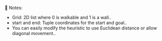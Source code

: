 🧠 Notes:

- Grid: 2D list where 0 is walkable and 1 is a wall..
- start and end: Tuple coordinates for the start and goal..
- You can easily modify the heuristic to use Euclidean distance or allow diagonal movement..
